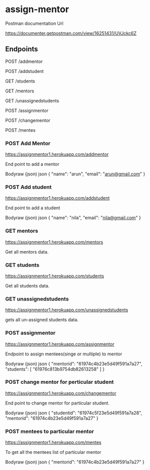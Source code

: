 # assign-mentor

Postman documentation Url

https://documenter.getpostman.com/view/16251431/UVJckc6Z


## Endpoints

POST /addmentor

POST /addstudent

GET /students

GET /mentors

GET /unassignedstudents

POST /assignmentor

POST /changementor

POST /mentes

### POST Add Mentor
https://assignmentor1.herokuapp.com/addmentor

End point to add a mentor

Bodyraw (json)
json
{
  "name": "arun",
  "email": "arun@gmail.com"
}

### POST Add student
https://assignmentor1.herokuapp.com/addstudent

End point to add a student

Bodyraw (json)
json
{
  "name": "nila",
  "email": "nila@gmail.com"
}

### GET mentors
https://assignmentor1.herokuapp.com/mentors

Get all mentors data.

### GET students
https://assignmentor1.herokuapp.com/students

Get all students data.

### GET unassignedstudents
https://assignmentor1.herokuapp.com/unassignedstudents

gets all un-assigned students data.

### POST assignmentor
https://assignmentor1.herokuapp.com/assignmentor

Endpoint to assign mentees(singe or multiple) to mentor

Bodyraw (json)
json
{
  "mentorid": "61974c4b23e5d49f591a7a27",
  "students": [
    "61976c813b9754db82613258"
  ]
}

### POST change mentor for perticular student
https://assignmentor1.herokuapp.com/changementor

End point to change mentor for particular student.

Bodyraw (json)
json
{
  "studentid": "61974c5f23e5d49f591a7a28",
  "mentorid": "61974c4b23e5d49f591a7a27"
}

### POST mentees to particular mentor
https://assignmentor1.herokuapp.com/mentes

To get all the mentees list of particular mentor

Bodyraw (json)
json
{
  "mentorid": "61974c4b23e5d49f591a7a27"
}
